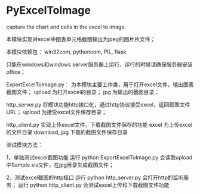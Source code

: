 # PyExcelToImage
 capture the chart and cells in the excel  to image
 
 本模块实现对excel中图表单元格截图输出为jpeg的图片片文件；
 
 本模块依赖包：
 win32com, pythoncom, PIL, flask
 
 只能在windows和windows server服务器上运行，运行的时候请确保服务器安装office；
 
 ExportExcelToImage.py： 为本模块主要工作类，用于打开excel文件，输出图表截图文件；
 upload 为打开excel的目录；
 jpg 为输出的截图目录；

http_server.py 将模块功能http接口化，通过http协议接受excel，返回截图文件URL；
upload 为接受excel文件保存目录；

http_client.py 实现上传excel文件，下载截图文件保存的功能
excel  为上传excel的文件目录
download_jpg 下载的截图文件保存目录

测试模块方法：

1，单独测试excel截图功能
运行 python ExportExcelToImage.py 会读取upload中Sample.xls文件，在jpg目录生成截图文件；

2，测试excel截图的http接口
运行 python http_server.py  会打开http的监听服务；
运行 python http_client.py  会测试excel上传和下载截图文件功能

